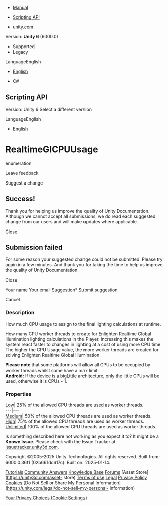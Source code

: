 [ ]()

  * [Manual](../Manual/index.html)
  * [Scripting API](../ScriptReference/index.html)

  * [unity.com](https://unity.com/)

Version: **Unity 6** (6000.0)

  * Supported
  * Legacy

LanguageEnglish

  * [English]()

  * C#

[ ](https://docs.unity3d.com)

## Scripting API

Version: Unity 6 Select a different version

LanguageEnglish

  * [English]()

# RealtimeGICPUUsage

enumeration

Leave feedback

Suggest a change

## Success!

Thank you for helping us improve the quality of Unity Documentation. Although
we cannot accept all submissions, we do read each suggested change from our
users and will make updates where applicable.

Close

## Submission failed

For some reason your suggested change could not be submitted. Please <a>try
again</a> in a few minutes. And thank you for taking the time to help us
improve the quality of Unity Documentation.

Close

Your name Your email Suggestion* Submit suggestion

Cancel

[ ]()

### Description

How much CPU usage to assign to the final lighting calculations at runtime.

How many CPU worker threads to create for Enlighten Realtime Global
Illumination lighting calculations in the Player. Increasing this makes the
system react faster to changes in lighting at a cost of using more CPU time.
The higher the CPU Usage value, the more worker threads are created for
solving Enlighten Realtime Global Illumination.  
  
**Please note** that some platforms will allow all CPUs to be occupied by
worker threads whilst some have a max limit:  
**Android:** If the device is a bigLittle architecture, only the little CPUs
will be used, otherwise it is CPUs - 1.  

### Properties

[Low](Rendering.RealtimeGICPUUsage.Low.html)| 25% of the allowed CPU threads
are used as worker threads.  
---|---  
[Medium](Rendering.RealtimeGICPUUsage.Medium.html)| 50% of the allowed CPU
threads are used as worker threads.  
[High](Rendering.RealtimeGICPUUsage.High.html)| 75% of the allowed CPU threads
are used as worker threads.  
[Unlimited](Rendering.RealtimeGICPUUsage.Unlimited.html)| 100% of the allowed
CPU threads are used as worker threads.  
  
Is something described here not working as you expect it to? It might be a
**Known Issue**. Please check with the Issue Tracker at
[issuetracker.unity3d.com](https://issuetracker.unity3d.com).

Copyright ©2005-2025 Unity Technologies. All rights reserved. Built from:
6000.0.36f1 (02b661dc617c). Built on: 2025-01-14.

[Tutorials](https://unity3d.com/learn) [Community
Answers](https://answers.unity3d.com) [Knowledge
Base](https://support.unity3d.com/hc/en-us)
[Forums](https://forum.unity3d.com) [Asset Store](https://unity3d.com/asset-
store) [Terms of use](https://docs.unity3d.com/Manual/TermsOfUse.html)
[Legal](https://unity.com/legal) [Privacy
Policy](https://unity.com/legal/privacy-policy)
[Cookies](https://unity.com/legal/cookie-policy) [Do Not Sell or Share My
Personal Information](https://unity.com/legal/do-not-sell-my-personal-
information)

[Your Privacy Choices (Cookie Settings)](javascript:void\(0\);)

